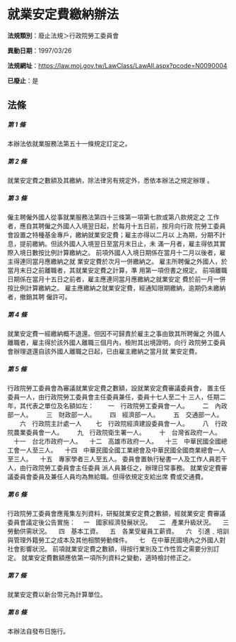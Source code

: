 # 就業安定費繳納辦法

**法規類別**：廢止法規＞行政院勞工委員會

**異動日期**：1997/03/26  

**法規網址**：https://law.moj.gov.tw/LawClass/LawAll.aspx?pcode=N0090004

**已廢止**：是



## 法條
##### 第 1 條
本辦法依就業服務法第五十一條規定訂定之。

##### 第 2 條
就業安定費之數額及其繳納，除法律另有規定外，悉依本辦法之規定辦理
。

##### 第 3 條
僱主聘僱外國人從事就業服務法第四十三條第一項第七款或第八款規定之
工作者，應自其聘僱之外國人入境翌日起，於每月十五日前，按月向行政
院勞工委員會設置之特種基金專戶，繳納就業安定費；雇主亦得以二月以
上為期，分期不計息，提前繳納。但該外國人入境翌日至當月末日止，未
滿一月者，雇主得依其實際入境日數按比例計算繳納之。
前項外國人入境日期係在當月十二月以後者，雇主得連同當月應繳納之就
業安定費於次月一併繳納之。
雇主所聘僱之外國人，於當月末日之前離職者，其就業安定費之計算，準
用第一項但書之規定。
前項離職日期係在當月十五日之前者，雇主應連同當月應繳納之就業安定
費於前一月一併按比例計算繳納之。
雇主應繳納之就業安定費，經通知限期繳納，逾期仍未繳納者，撤銷其聘
僱許可。

##### 第 4 條
就業安定費一經繳納概不退還。但因不可歸責於雇主之事由致其所聘僱之
外國人離職者，雇主得於該外國人離職三個月內，檢附其出境證明，向行
政院勞工委員會辦理退還自該外國人離職之日起，已由雇主繳納之當月就
業安定費。

##### 第 5 條
行政院勞工委員會為審議就業安定費之數額，設就業安定費審議委員會，
置主任委員一人，由行政院勞工委員會主任委員兼任，委員十七人至二十
三人，任期二年，其代表之單位及名額如左：
　　一　行政院勞工委員會一人。
　　二　內政部一人。
　　三　財政部一人。
　　四　經濟部一人。
　　五　交通部一人。
　　六　行政院主計處一人
　　七　行政院經濟建設委員會一人。
　　八　行政院農業委員會一人。
　　九　行政院衛生署一人。
　　十　台灣省政府一人。
　十一　台北市政府一人。
　十二　高雄市政府一人。
　十三　中華民國全國總工會一人至三人。
　十四　中華民國全國工業總會及中華民國全國商業總會一人至三人。
　十五　專家學者三人至五人。
委員會置執行秘書一人及工作人員若干人，由行政院勞工委員會主任委員
派人員兼任之，辦理日常事務。
就業安定費審議委員會委員及兼任人員均為無給職。但得依規定支給出席
費或交通費。

##### 第 6 條
行政院勞工委員會應蒐集左列資料，研擬就業安定費之數額，經就業安定
費審議委員會議定後公告實施：
　一　國家經濟發展狀況。
　二　產業升級狀況。
　三　勞動供需狀況。
　四　基本工資。
　五　各業受雇員工薪資。
　六　引進﹑培訓與管理外籍勞工之成本及其他相關勞動條件。
　七　在中華民國境內之外國人對社會影響狀況。
前項就業安定費之數額，得按行業別及工作性質之需要分別訂定。
就業安定費數額應依第一項所列資料之變動，適時檢討修正之。

##### 第 7 條
就業安定費以新台幣元為計算單位。

##### 第 8 條
本辦法自發布日施行。


